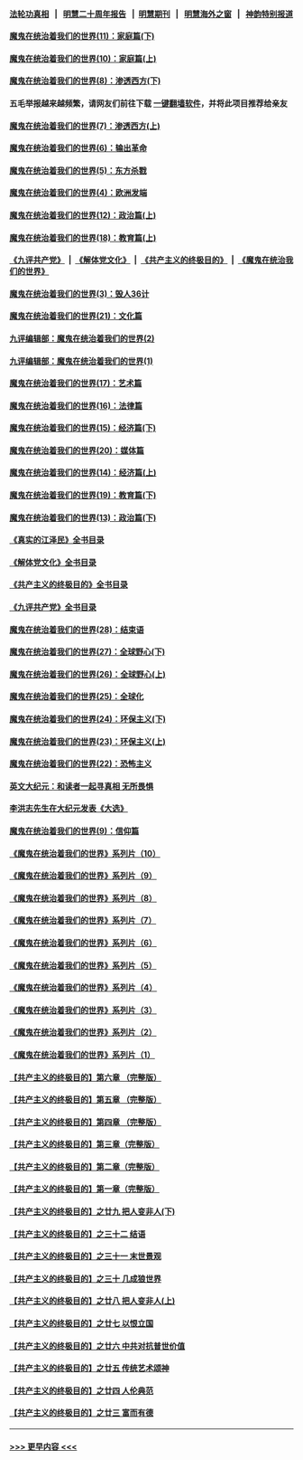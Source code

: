 #### [法轮功真相](https://github.com/gfw-breaker/truth/blob/master/README.md?t=0) &nbsp;&nbsp;|&nbsp;&nbsp; [明慧二十周年报告](https://github.com/gfw-breaker/mh-reports/blob/master/README.md?t=0) &nbsp;&nbsp;|&nbsp;&nbsp;[明慧期刊](https://github.com/gfw-breaker/mh-qikan) &nbsp;&nbsp;|&nbsp;&nbsp; [明慧海外之窗](https://github.com/gfw-breaker/mh-news/blob/master/README.md?t=0) &nbsp;&nbsp;|&nbsp;&nbsp; [神韵特别报道](https://github.com/gfw-breaker/mh-news/blob/master/shenyun.md?t=0)
#### [魔鬼在统治着我们的世界(11)：家庭篇(下)](../pages/nsc422/n10440961.md?t=11281301) 
#### [魔鬼在统治着我们的世界(10)：家庭篇(上)](../pages/nsc422/n10435448.md?t=11281301) 
#### [魔鬼在统治着我们的世界(8)：渗透西方(下)](../pages/nsc422/n10429603.md?t=11281301) 
#### 五毛举报越来越频繁，请网友们前往下载 [一键翻墙软件](https://github.com/gfw-breaker/ssr-accounts)，并将此项目推荐给亲友
#### [魔鬼在统治着我们的世界(7)：渗透西方(上)](../pages/nsc422/n10426013.md?t=11281301) 
#### [魔鬼在统治着我们的世界(6)：输出革命](../pages/nsc422/n10421536.md?t=11281301) 
#### [魔鬼在统治着我们的世界(5)：东方杀戮](../pages/nsc422/n10417707.md?t=11281301) 
#### [魔鬼在统治着我们的世界(4)：欧洲发端](../pages/nsc422/n10414890.md?t=11281301) 
#### [魔鬼在统治着我们的世界(12)：政治篇(上)](../pages/nsc422/n10444576.md?t=11281301) 
#### [魔鬼在统治着我们的世界(18)：教育篇(上)](../pages/nsc422/n10526970.md?t=11281301) 
#### [《九评共产党》](https://github.com/begood0513/9ping.md/blob/master/README.md) &nbsp;|&nbsp; [《解体党文化》](../../../../jtdwh.md/blob/master/README.md)  &nbsp;|&nbsp; [《共产主义的终极目的》](../../../../gczydzjmd.md/blob/master/README.md) &nbsp;|&nbsp; [《魔鬼在统治我们的世界》](../../../../mgztzwmdsj.md/blob/master/README.md) 
#### [魔鬼在统治着我们的世界(3)：毁人36计](../pages/nsc422/n10411583.md?t=11281301) 
#### [魔鬼在统治着我们的世界(21)：文化篇](../pages/nsc422/n10597706.md?t=11281301) 
#### [九评编辑部：魔鬼在统治着我们的世界(2)](../pages/nsc422/n10410036.md?t=11281301) 
#### [九评编辑部：魔鬼在统治着我们的世界(1)](../pages/nsc422/n10406825.md?t=11281301) 
#### [魔鬼在统治着我们的世界(17)：艺术篇](../pages/nsc422/n10499093.md?t=11281301) 
#### [魔鬼在统治着我们的世界(16)：法律篇](../pages/nsc422/n10485969.md?t=11281301) 
#### [魔鬼在统治着我们的世界(15)：经济篇(下)](../pages/nsc422/n10469975.md?t=11281301) 
#### [魔鬼在统治着我们的世界(20)：媒体篇](../pages/nsc422/n10586579.md?t=11281301) 
#### [魔鬼在统治着我们的世界(14)：经济篇(上)](../pages/nsc422/n10457370.md?t=11281301) 
#### [魔鬼在统治着我们的世界(19)：教育篇(下)](../pages/nsc422/n10564808.md?t=11281301) 
#### [魔鬼在统治着我们的世界(13)：政治篇(下)](../pages/nsc422/n10448270.md?t=11281301) 
#### [《真实的江泽民》全书目录](../pages/nsc422/n13721399.md?t=11281301) 
#### [《解体党文化》全书目录](../pages/nsc422/n13721157.md?t=11281301) 
#### [《共产主义的终极目的》全书目录](../pages/nsc422/n13721048.md?t=11281301) 
#### [《九评共产党》全书目录](../pages/nsc422/n13708085.md?t=11281301) 
#### [魔鬼在统治着我们的世界(28)：结束语](../pages/nsc422/n10936246.md?t=11281301) 
#### [魔鬼在统治着我们的世界(27)：全球野心(下)](../pages/nsc422/n10928319.md?t=11281301) 
#### [魔鬼在统治着我们的世界(26)：全球野心(上)](../pages/nsc422/n10900318.md?t=11281301) 
#### [魔鬼在统治着我们的世界(25)：全球化](../pages/nsc422/n10788205.md?t=11281301) 
#### [魔鬼在统治着我们的世界(24)：环保主义(下)](../pages/nsc422/n10695307.md?t=11281301) 
#### [魔鬼在统治着我们的世界(23)：环保主义(上)](../pages/nsc422/n10688613.md?t=11281301) 
#### [魔鬼在统治着我们的世界(22)：恐怖主义](../pages/nsc422/n10614727.md?t=11281301) 
#### [英文大纪元：和读者一起寻真相 无所畏惧](../pages/nsc422/n12542027.md?t=11281301) 
#### [李洪志先生在大纪元发表《大选》](../pages/nsc422/n12534746.md?t=11281301) 
#### [魔鬼在统治着我们的世界(9)：信仰篇](../pages/nsc422/n10432159.md?t=11281301) 
#### [《魔鬼在统治着我们的世界》系列片（10）](../pages/nsc422/n12292670.md?t=11281301) 
#### [《魔鬼在统治着我们的世界》系列片（9）](../pages/nsc422/n12290859.md?t=11281301) 
#### [《魔鬼在统治着我们的世界》系列片（8）](../pages/nsc422/n12287445.md?t=11281301) 
#### [《魔鬼在统治着我们的世界》系列片（7）](../pages/nsc422/n12283425.md?t=11281301) 
#### [《魔鬼在统治着我们的世界》系列片（6）](../pages/nsc422/n12282314.md?t=11281301) 
#### [《魔鬼在统治着我们的世界》系列片（5）](../pages/nsc422/n12281419.md?t=11281301) 
#### [《魔鬼在统治着我们的世界》系列片（4）](../pages/nsc422/n12274024.md?t=11281301) 
#### [《魔鬼在统治着我们的世界》系列片（3）](../pages/nsc422/n12271322.md?t=11281301) 
#### [《魔鬼在统治着我们的世界》系列片（2）](../pages/nsc422/n12269049.md?t=11281301) 
#### [《魔鬼在统治着我们的世界》系列片（1）](../pages/nsc422/n12267575.md?t=11281301) 
#### [【共产主义的终极目的】第六章 （完整版）](../pages/nsc422/n11428913.md?t=11281301) 
#### [【共产主义的终极目的】第五章 （完整版）](../pages/nsc422/n11428912.md?t=11281301) 
#### [【共产主义的终极目的】第四章 （完整版）](../pages/nsc422/n11428907.md?t=11281301) 
#### [【共产主义的终极目的】第三章（完整版）](../pages/nsc422/n11428848.md?t=11281301) 
#### [【共产主义的终极目的】第二章（完整版）](../pages/nsc422/n11428831.md?t=11281301) 
#### [【共产主义的终极目的】第一章（完整版）](../pages/nsc422/n11417651.md?t=11281301) 
#### [【共产主义的终极目的】之廿九 把人变非人(下)](../pages/nsc422/n11344140.md?t=11281301) 
#### [【共产主义的终极目的】之三十二 结语](../pages/nsc422/n11360535.md?t=11281301) 
#### [【共产主义的终极目的】之三十一 末世景观](../pages/nsc422/n11351129.md?t=11281301) 
#### [【共产主义的终极目的】之三十 几成狼世界](../pages/nsc422/n11348280.md?t=11281301) 
#### [【共产主义的终极目的】之廿八 把人变非人(上)](../pages/nsc422/n11340492.md?t=11281301) 
#### [【共产主义的终极目的】之廿七 以恨立国](../pages/nsc422/n11336944.md?t=11281301) 
#### [【共产主义的终极目的】之廿六 中共对抗普世价值](../pages/nsc422/n11324785.md?t=11281301) 
#### [【共产主义的终极目的】之廿五 传统艺术颂神](../pages/nsc422/n11296396.md?t=11281301) 
#### [【共产主义的终极目的】之廿四 人伦典范](../pages/nsc422/n11296397.md?t=11281301) 
#### [【共产主义的终极目的】之廿三 富而有德](../pages/nsc422/n11283598.md?t=11281301) 

----
#### [ >>> 更早内容 <<< ](../indexes/nsc422-earlier.md)
